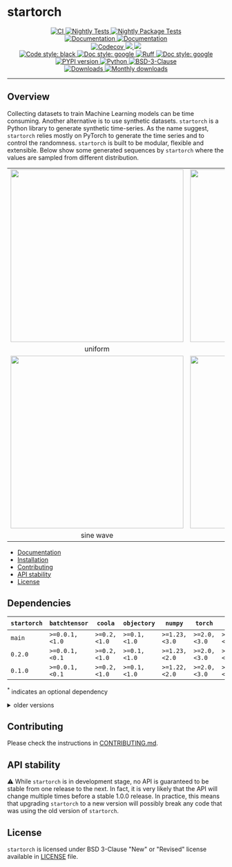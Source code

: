 # startorch

<p align="center">
    <a href="https://github.com/durandtibo/startorch/actions">
        <img alt="CI" src="https://github.com/durandtibo/startorch/workflows/CI/badge.svg">
    </a>
    <a href="https://github.com/durandtibo/startorch/actions">
        <img alt="Nightly Tests" src="https://github.com/durandtibo/startorch/workflows/Nightly%20Tests/badge.svg">
    </a>
    <a href="https://github.com/durandtibo/startorch/actions">
        <img alt="Nightly Package Tests" src="https://github.com/durandtibo/startorch/workflows/Nightly%20Package%20Tests/badge.svg">
    </a>
    <br/>
    <a href="https://durandtibo.github.io/startorch/">
        <img alt="Documentation" src="https://github.com/durandtibo/startorch/workflows/Documentation%20(stable)/badge.svg">
    </a>
    <a href="https://durandtibo.github.io/startorch/">
        <img alt="Documentation" src="https://github.com/durandtibo/startorch/workflows/Documentation%20(unstable)/badge.svg">
    </a>
    <br/>
    <a href="https://codecov.io/gh/durandtibo/startorch">
        <img alt="Codecov" src="https://codecov.io/gh/durandtibo/startorch/branch/main/graph/badge.svg">
    </a>
    <a href="https://codeclimate.com/github/durandtibo/startorch/maintainability">
        <img src="https://api.codeclimate.com/v1/badges/05a12c503bf3be80a00b/maintainability" />
    </a>
    <a href="https://codeclimate.com/github/durandtibo/startorch/test_coverage">
        <img src="https://api.codeclimate.com/v1/badges/05a12c503bf3be80a00b/test_coverage" />
    </a>
    <br/>
    <a href="https://github.com/psf/black">
        <img  alt="Code style: black" src="https://img.shields.io/badge/code%20style-black-000000.svg">
    </a>
    <a href="https://google.github.io/styleguide/pyguide.html#s3.8-comments-and-docstrings">
        <img  alt="Doc style: google" src="https://img.shields.io/badge/%20style-google-3666d6.svg">
    </a>
    <a href="https://github.com/astral-sh/ruff">
        <img src="https://img.shields.io/endpoint?url=https://raw.githubusercontent.com/astral-sh/ruff/main/assets/badge/v2.json" alt="Ruff" style="max-width:100%;">
    </a>
    <a href="https://github.com/guilatrova/tryceratops">
        <img  alt="Doc style: google" src="https://img.shields.io/badge/try%2Fexcept%20style-tryceratops%20%F0%9F%A6%96%E2%9C%A8-black">
    </a>
    <br/>
    <a href="https://pypi.org/project/startorch/">
        <img alt="PYPI version" src="https://img.shields.io/pypi/v/startorch">
    </a>
    <a href="https://pypi.org/project/startorch/">
        <img alt="Python" src="https://img.shields.io/pypi/pyversions/startorch.svg">
    </a>
    <a href="https://opensource.org/licenses/BSD-3-Clause">
        <img alt="BSD-3-Clause" src="https://img.shields.io/pypi/l/startorch">
    </a>
    <br/>
    <a href="https://pepy.tech/project/startorch">
        <img  alt="Downloads" src="https://static.pepy.tech/badge/startorch">
    </a>
    <a href="https://pepy.tech/project/startorch">
        <img  alt="Monthly downloads" src="https://static.pepy.tech/badge/startorch/month">
    </a>
    <br/>
</p>

---

## Overview

Collecting datasets to train Machine Learning models can be time consuming.
Another alternative is to use synthetic datasets.
`startorch` is a Python library to generate synthetic time-series.
As the name suggest, `startorch` relies mostly on PyTorch to generate the time series and to control
the randomness.
`startorch` is built to be modular, flexible and extensible.
Below show some generated sequences by `startorch` where the values are sampled from different
distribution.

<table align="center">
  <tr>
    <td><img src="https://durandtibo.github.io/startorch/assets/figures/uniform.png" width="400" align="center"></td>
    <td><img src="https://durandtibo.github.io/startorch/assets/figures/log-uniform.png" width="400" align="center"></td>
  </tr>
  <tr>
    <td align="center">uniform</td>
    <td align="center">log-uniform</td>
  </tr>
  <tr>
    <td><img src="https://durandtibo.github.io/startorch/assets/figures/sinewave.png" width="400" align="center"></td>
    <td><img src="https://durandtibo.github.io/startorch/assets/figures/wiener.png" width="400" align="center"></td>
  </tr>
  <tr>
    <td align="center">sine wave</td>
    <td align="center">Wiener process</td>
  </tr>
</table>

- [Documentation](https://durandtibo.github.io/startorch/)
- [Installation](https://durandtibo.github.io/startorch/get_started/)
- [Contributing](#contributing)
- [API stability](#api-stability)
- [License](#license)

## Dependencies

| `startorch` | `batchtensor`  | `coola`      | `objectory`  | `numpy`       | `torch`      | `iden`<sup>*</sup> | `matplotlib`<sup>*</sup> | `plotly`<sup>*</sup> | `python`      |
|-------------|----------------|--------------|--------------|---------------|--------------|--------------------|--------------------------|----------------------|---------------|
| `main`      | `>=0.0.1,<1.0` | `>=0.2,<1.0` | `>=0.1,<1.0` | `>=1.23,<3.0` | `>=2.0,<3.0` | `>=0.0.2,<1.0`     | `>=3.6,<4.0`             | `>=5.0,<6.0`         | `>=3.9,<3.12` |
| `0.2.0`     | `>=0.0.1,<0.1` | `>=0.2,<1.0` | `>=0.1,<1.0` | `>=1.23,<2.0` | `>=2.0,<3.0` | `>=0.0.2,<0.1`     | `>=3.6,<4.0`             | `>=5.0,<6.0`         | `>=3.9,<3.12` |
| `0.1.0`     | `>=0.0.1,<0.1` | `>=0.2,<1.0` | `>=0.1,<1.0` | `>=1.22,<2.0` | `>=2.0,<3.0` | `>=0.0.2,<0.1`     | `>=3.6,<4.0`             | `>=5.0,<6.0`         | `>=3.9,<3.12` |

<sup>*</sup> indicates an optional dependency

<details>
    <summary>older versions</summary>

| `startorch` | `coola`            | `objectory`      | `redcat`           | `torch`      | `matplotlib`<sup>*</sup> | `plotly`<sup>*</sup> | `python`      |
|-------------|--------------------|------------------|--------------------|--------------|--------------------------|----------------------|---------------|
| `0.0.8`     | `>=0.0.20,<0.2`    | `>=0.0.7,<0.2`   | `>=0.0.16,<0.1`    | `>=2.0,<3.0` | `>=3.6,<4.0`             | `>=5.12,<6.0`        | `>=3.9,<3.12` |
| `0.0.7`     | `>=0.0.20,<0.0.25` | `>=0.0.7,<0.0.9` | `>=0.0.16,<0.0.18` | `>=2.0,<2.2` | `>=3.6,<3.9`             | `>=5.12,<5.18`       | `>=3.9,<3.12` |
| `0.0.6`     | `>=0.0.20,<0.0.25` | `>=0.0.7,<0.0.9` | `>=0.0.16,<0.0.18` | `>=2.0,<2.2` | `>=3.6,<3.9`             |                      | `>=3.9,<3.12` |
| `0.0.5`     | `>=0.0.20,<0.0.24` | `>=0.0.7,<0.0.8` | `>=0.0.16,<0.0.17` | `>=2.0,<2.1` | `>=3.6,<3.9`             |                      | `>=3.9,<3.12` |
| `0.0.4`     | `>=0.0.20,<0.0.24` | `>=0.0.7,<0.0.8` | `>=0.0.16,<0.0.17` | `>=2.0,<2.1` | `>=3.6,<3.9`             |                      | `>=3.9,<3.12` |
| `0.0.3`     | `>=0.0.20,<0.0.24` | `>=0.0.7,<0.0.8` | `>=0.0.9,<0.0.10`  | `>=2.0,<2.1` | `>=3.6,<3.9`             |                      | `>=3.9,<3.12` |

</details>

## Contributing

Please check the instructions in [CONTRIBUTING.md](.github/CONTRIBUTING.md).

## API stability

:warning: While `startorch` is in development stage, no API is guaranteed to be stable from one
release to the next.
In fact, it is very likely that the API will change multiple times before a stable 1.0.0 release.
In practice, this means that upgrading `startorch` to a new version will possibly break any code
that was using the old version of `startorch`.

## License

`startorch` is licensed under BSD 3-Clause "New" or "Revised" license available
in [LICENSE](LICENSE) file.
